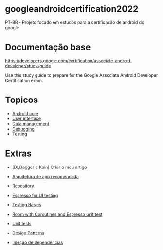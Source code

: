 # googleandroidcertification2022
PT-BR - Projeto focado em estudos para a certificação de android do google

# Documentação base
https://developers.google.com/certification/associate-android-developer/study-guide

Use this study guide to prepare for the Google Associate Android Developer Certification exam.

# Topicos

- [Android core](https://developers.google.com/certification/associate-android-developer/study-guide/android-core)
- [User interface](https://developers.google.com/certification/associate-android-developer/study-guide/user-interface)
- [Data management](https://developers.google.com/certification/associate-android-developer/study-guide/data-management)
- [Debugging](https://developers.google.com/certification/associate-android-developer/study-guide/debugging)
- [Testing](https://developers.google.com/certification/associate-android-developer/study-guide/testing)

# Extras

- [DI,Dagger e Koin] Criar o meu artigo 

- [Arquitetura de app recomendada](https://developer.android.com/topic/architecture#recommended-app-arch)
- [Repository](https://developer.android.com/codelabs/kotlin-android-training-repository#0)
- [Espresso for UI testing](https://developer.android.com/codelabs/android-training-espresso-for-ui-testing#0)
- [Testing Basics](https://developer.android.com/codelabs/advanced-android-kotlin-training-testing-basics#0)
- [Room with Coroutines and Espresso unit test](https://developer.android.com/codelabs/android-room-with-a-view-kotlin#15)
- [Unit tests](https://developer.android.com/codelabs/android-training-unit-tests#0)
- [Design Patterns](https://www.kodeco.com/18409174-common-design-patterns-and-app-architectures-for-android#toc-anchor-001)
- [Injeção de dependências](https://developer.android.com/training/dependency-injection?hl=pt-br)